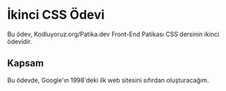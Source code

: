 # İkinci CSS Ödevi

Bu ödev, Kodluyoruz.org/Patika.dev Front-End Patikası CSS dersinin ikinci ödevidir.

## Kapsam

Bu ödevde, Google'ın 1998'deki ilk web sitesini sıfırdan oluşturacağım.
